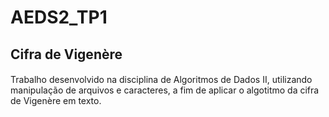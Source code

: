 # AEDS2_TP1
## Cifra de Vigenère
####
####
Trabalho desenvolvido na disciplina de Algoritmos de Dados II, utilizando manipulação de arquivos e caracteres, a fim de aplicar o algotitmo da cifra de Vigenère em texto.
